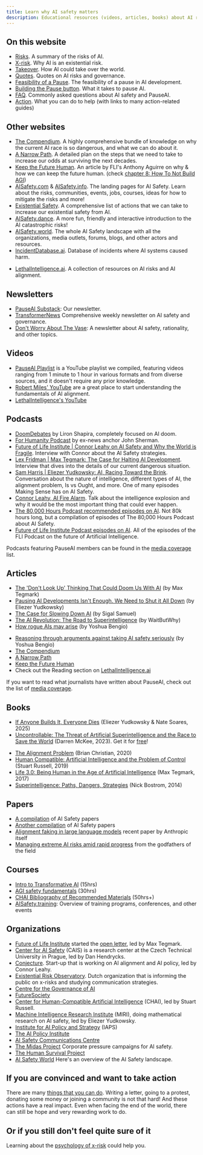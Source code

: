 ```yaml
---
title: Learn why AI safety matters
description: Educational resources (videos, articles, books) about AI risks and AI alignment
---
```


<script>
import NewsletterSignup from '$lib/components/NewsletterSignup.svelte';
</script>

<NewsletterSignup />

## On this website

- [Risks](/risks). A summary of the risks of AI.
- [X-risk](/xrisk). Why AI is an existential risk.
- [Takeover](/ai-takeover). How AI could take over the world.
- [Quotes](/quotes). Quotes on AI risks and governance.
- [Feasibility of a Pause](/feasibility). The feasibility of a pause in AI development.
- [Building the Pause button](/building-the-pause-button). What it takes to pause AI.
- [FAQ](/faq). Commonly asked questions about AI safety and PauseAI.
- [Action](/action). What you can do to help (with links to many action-related guides)

## Other websites

- [The Compendium](https://www.thecompendium.ai/). A highly comprehensive bundle of knowledge on why the current AI race is so dangerous, and what we can do about it.
- [A Narrow Path](https://www.narrowpath.co/). A detailed plan on the steps that we need to take to increase our odds at surviving the next decades.
- [Keep the Future Human](https://keepthefuturehuman.ai/). An article by FLI's Anthony Aguirre on why & how we can keep the future human. (check [chapter 8: How To Not Build AGI](https://keepthefuturehuman.ai/chapter-8-how-to-not-build-agi/))
- [AISafety.com](https://www.aisafety.com) & [AISafety.info](https://aisafety.info). The landing pages for AI Safety. Learn about the risks, communities, events, jobs, courses, ideas for how to mitigate the risks and more!
- [Existential Safety](https://existentialsafety.org/). A comprehensive list of actions that we can take to increase our existential safety from AI.
- [AISafety.dance](https://aisafety.dance). A more fun, friendly and interactive introduction to the AI catastrophic risks!
- [AISafety.world](https://aisafety.world/tiles/). The whole AI Safety landscape with all the organizations, media outlets, forums, blogs, and other actors and resources.
- [IncidentDatabase.ai](https://incidentdatabase.ai/). Database of incidents where AI systems caused harm.
<!-- [NavigatingAIRisks.ai](https://www.navigatingrisks.ai/). A blog with various interesting articles. - [PauseAI.info](https://pauseai.info). Check out the rest of the PauseAI site here for loads of related infomation and [resources](/learn), useful [actions](/action), expert [quotes](/quotes), short one-pager [flyers](PauseAI_flyer.pdf), related [faqs](/faq), etc. -->
- [LethalIntelligence.ai](https://lethalintelligence.ai/). A collection of resources on AI risks and AI alignment.

## Newsletters

- [PauseAI Substack](https://pauseai.substack.com/): Our newsletter.
- [TransformerNews](https://www.transformernews.ai/) Comprehensive weekly newsletter on AI safety and governance.
- [Don't Worry About The Vase](https://thezvi.substack.com/): A newsletter about AI safety, rationality, and other topics.

## Videos

<!-- Better to link to the playlist I think.
- [Kurzgesagt - A.I. ‐ Humanity's Final Invention?](https://www.youtube.com/watch?v=fa8k8IQ1_X0) (20 mins). The history of AI, and an introduction to the concept of superintelligence.
- [80k hours - Could AI wipe out humanity?](https://youtu.be/qzyEgZwfkKY?si=ief1l2PpkZ7_s6sq) (10 mins). A great introduction to the problem, from a down-to-earth perspective.
- [Superintelligent AI Should Worry You...](https://www.youtube.com/watch?v=xBqU1QxCao8) (1 min). The best super short introduction.
- [Don't look up - The Documentary: The Case For AI As An Existential Threat](https://www.youtube.com/watch?v=U1eyUjVRir4) (17 mins). Powerful and nicely edited documentary about the dangers of AI, with many expert quotes from interviews.
- [Countries create AI for reasons](https://youtu.be/-9V9cIixPbM?si=L9q6PF2D6h_EBEwF) (10 mins). Caricature of the race to a superintelligence and its dangers.
- [Max Tegmark | Ted Talk (2023)](https://www.youtube.com/watch?v=xUNx_PxNHrY) (15 mins). AI capabilities are improving quicker than expected.
- [Tristan Harris | Nobel Prize Summit 2023](https://www.youtube.com/watch?v=6lVBp2XjWsg) (15 mins). Talk in why we need to "Embrace our paleolithic brains, upgrade our medieval institutions and bind god-like technology".
- [Sam Harris | Can we build AI without losing control over it?](https://www.youtube.com/watch?v=8nt3edWLgIg) (15 mins). Ted talk about the crazy situation we're in.
- [Ilya: the AI scientist shaping the world](https://youtu.be/9iqn1HhFJ6c?si=WnzvpdsPtgCvqAZg) (12 mins). Co-founder and former Chief Scientist at OpenAI explains how AGI will take control over everything and that's why we must teach them to care for humans.
- [Exploring the dangers from Artificial Intelligence](https://www.youtube.com/watch?v=sPyu_dTSma0&t=1328s) (25 mins). Summary of cybersecurity, biohazard and power-seeking AI risks.
- [Why this top AI guru thinks we might be in extinction level trouble | The InnerView](https://youtu.be/YZjmZFDx-pA?si=Y7QUxTaJcuC6LVji) (26 mins). Interview with Connor Leahy on AI X-risks on television.
- [The AI Dilemma](https://www.youtube.com/watch?v=xoVJKj8lcNQ&t=1903s) (1hr). Presentation about the dangers of AI and the race which AI companies are stuck in.
-->

- [PauseAI Playlist](https://www.youtube.com/playlist?list=PLI46NoubGtIJa0JVCBR-9CayxCOmU0EJt) is a YouTube playlist we compiled, featuring videos ranging from 1 minute to 1 hour in various formats and from diverse sources, and it doesn't require any prior knowledge.
- [Robert Miles' YouTube](https://www.youtube.com/watch?v=tlS5Y2vm02c&list=PLfHsskCxi_g-c62a_dmsNuHynaXsRQm40) are a great place to start understanding the fundamentals of AI alignment.
- [LethalIntelligence's YouTube](https://www.youtube.com/channel/UCLwop3J1O7wL-PNWGjQw8fg)

## Podcasts

- [DoomDebates](https://www.youtube.com/@DoomDebates) by Liron Shapira, completely focused on AI doom.
- [For Humanity Podcast](https://www.youtube.com/@ForHumanityPodcast) by ex-news anchor John Sherman.
- [Future of Life Institute | Connor Leahy on AI Safety and Why the World is Fragile](https://youtu.be/cSL3Zau1X8g?si=0X3EKoxZ80_HN9Rl&t=1803). Interview with Connor about the AI Safety strategies.
- [Lex Fridman | Max Tegmark: The Case for Halting AI Development](https://youtu.be/VcVfceTsD0A?t=1547). Interview that dives into the details of our current dangerous situation.
- [Sam Harris | Eliezer Yudkowsky: AI, Racing Toward the Brink](https://samharris.org/episode/SE60B0CF4B8). Conversation about the nature of intelligence, different types of AI, the alignment problem, Is vs Ought, and more. One of many episodes Making Sense has on AI Safety.
- [Connor Leahy, AI Fire Alarm](https://youtu.be/pGjyiqJZPJo?t=2510). Talk about the intelligence explosion and why it would be the most important thing that could ever happen.
- [The 80,000 Hours Podcast recommended episodes on AI](https://80000hours.org/podcast/on-artificial-intelligence/). Not 80k hours long, but a compilation of episodes of The 80,000 Hours Podcast about AI Safety.
- [Future of Life Institute Podcast episodes on AI](https://futureoflife.org/podcast/?_category_browser=ai). All of the episodes of the FLI Podcast on the future of Artificial Intelligence.

Podcasts featuring PauseAI members can be found in the [media coverage](/press) list.

## Articles

- [The 'Don't Look Up' Thinking That Could Doom Us With AI](https://time.com/6273743/thinking-that-could-doom-us-with-ai/) (by Max Tegmark)
- [Pausing AI Developments Isn't Enough. We Need to Shut it All Down](https://time.com/6266923/ai-eliezer-yudkowsky-open-letter-not-enough/) (by Eliezer Yudkowsky)
- [The Case for Slowing Down AI](https://www.vox.com/the-highlight/23621198/artificial-intelligence-chatgpt-openai-existential-risk-china-ai-safety-technology) (by Sigal Samuel)
- [The AI Revolution: The Road to Superintelligence](https://waitbutwhy.com/2015/01/artificial-intelligence-revolution-1.html) (by WaitButWhy)
- [How rogue AIs may arise](https://yoshuabengio.org/2023/05/22/how-rogue-ais-may-arise/) (by Yoshua Bengio)
<!-- - [a casual intro to AI doom and alignment](https://carado.moe/ai-doom.html)
I like it and the fact that is a more light reading, but I'm not sure if I want to put it because it defines alignment as just the technical stuff and redirects people to just do technical work -->
- [Reasoning through arguments against taking AI safety seriously](https://yoshuabengio.org/2024/07/09/reasoning-through-arguments-against-taking-ai-safety-seriously/) (by Yoshua Bengio)
- [The Compendium](https://www.thecompendium.ai/)
- [A Narrow Path](https://www.narrowpath.co/)
- [Keep the Future Human](https://keepthefuturehuman.ai/)
- Check out the Reading section on [LethalIntelligence.ai](https://lethalintelligence.ai/reading-time/)

If you want to read what journalists have written about PauseAI, check out the list of [media coverage](/press).

## Books

<!-- - [AI: Unexplainable, Unpredictable, Uncontrollable](https://www.goodreads.com/book/show/197554072-ai) (Roman Yampolskiy, 2024)
I haven't heard good things about it yet -->

- [If Anyone Builds It, Everyone Dies](https://ifanyonebuildsit.com/) (Eliezer Yudkowsky & Nate Soares, 2025)
- [Uncontrollable: The Threat of Artificial Superintelligence and the Race to Save the World](https://www.goodreads.com/book/show/202416160-uncontrollable) (Darren McKee, 2023). Get it for [free](https://impactbooks.store/cart/47288196366640:1?discount=UNCON-P3SFRS)!
<!-- - [The Precipice: Existential Risk and the Future of Humanity](https://www.goodreads.com/en/book/show/50485582-the-precipice) (Toby Ord, 2020)
I love this book, but just a fraction of it is about AI -->
- [The Alignment Problem](https://www.goodreads.com/book/show/50489349-the-alignment-problem) (Brian Christian, 2020)
- [Human Compatible: Artificial Intelligence and the Problem of Control](https://www.goodreads.com/en/book/show/44767248) (Stuart Russell, 2019)
- [Life 3.0: Being Human in the Age of Artificial Intelligence](https://www.goodreads.com/en/book/show/34272565) (Max Tegmark, 2017)
- [Superintelligence: Paths, Dangers, Strategies](https://www.goodreads.com/en/book/show/20527133) (Nick Bostrom, 2014)
<!-- - [Our Final Invention: Artificial Intelligence and the End of the Human Era](https://www.goodreads.com/en/book/show/17286699) (James Barrat, 2013)
not well rated + kind of old -->

## Papers

- [A compilation](https://arkose.org/aisafety) of AI Safety papers
- [Another compilation](https://futureoflife.org/resource/introductory-resources-on-ai-risks/#toc-44245428-2) of AI Safety papers
- [Alignment faking in large language models](https://www.anthropic.com/news/alignment-faking) recent paper by Anthropic itself
- [Managing extreme AI risks amid rapid progress](https://www.science.org/doi/abs/10.1126/science.adn0117) from the godfathers of the field

## Courses

- [Intro to Transformative AI](https://aisafetyfundamentals.com/intro-to-tai/) (15hrs)
- [AGI safety fundamentals](https://www.agisafetyfundamentals.com/) (30hrs)
- [CHAI Bibliography of Recommended Materials](https://humancompatible.ai/bibliography) (50hrs+)
- [AISafety.training](https://aisafety.training/): Overview of training programs, conferences, and other events

## Organizations

- [Future of Life Institute](https://futureoflife.org/cause-area/artificial-intelligence/) started the [open letter](https://futureoflife.org/open-letter/pause-giant-ai-experiments/), led by Max Tegmark.
- [Center for AI Safety](https://www.safe.ai/) (CAIS) is a research center at the Czech Technical University in Prague, led by Dan Hendrycks.
- [Conjecture](https://www.conjecture.dev/). Start-up that is working on AI alignment and AI policy, led by Connor Leahy.
- [Existential Risk Observatory](https://existentialriskobservatory.org/). Dutch organization that is informing the public on x-risks and studying communication strategies.
- [Centre for the Governance of AI](https://www.governance.ai/)
- [FutureSociety](https://thefuturesociety.org/about-us/)
- [Center for Human-Compatible Artificial Intelligence](https://humancompatible.ai/about/) (CHAI), led by Stuart Russell.
- [Machine Intelligence Research Institute](https://intelligence.org/) (MIRI), doing mathematical research on AI safety, led by Eliezer Yudkowsky.
- [Institute for AI Policy and Strategy](https://www.iaps.ai/) (IAPS)
- [The AI Policy Institute](https://theaipi.org/)
- [AI Safety Communications Centre](https://aiscc.org/2023/11/01/yougov-poll-83-of-brits-demand-companies-prove-ai-systems-are-safe-before-release/)
- [The Midas Project](https://www.themidasproject.com/) Corporate pressure campaigns for AI safety.
- [The Human Survival Project](https://thehumansurvivalproject.org/)
- [AI Safety World](https://aisafety.world/) Here's an overview of the AI Safety landscape.

## If you are convinced and want to take action

There are many [things that you can do](/action).
Writing a letter, going to a protest, donating some money or joining a community is not that hard!
And these actions have a real impact.
Even when facing the end of the world, there can still be hope and very rewarding work to do.

## Or if you still don't feel quite sure of it

Learning about the [psychology of x-risk](/psychology-of-x-risk) could help you.
